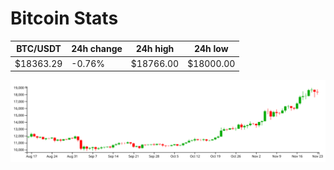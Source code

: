 # Bitcoin Stats

BTC/USDT|24h change|24h high|24h low|
|---|---|---|---|
|$18363.29|-0.76%|$18766.00|$18000.00|

<img src="./chart.svg">
